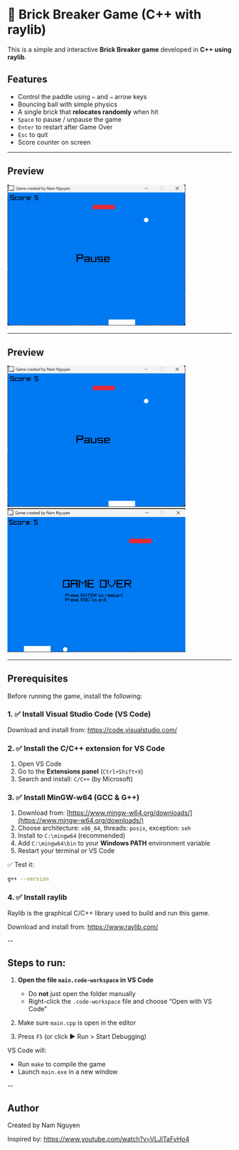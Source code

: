 # 🧱 Brick Breaker Game (C++ with raylib)

This is a simple and interactive **Brick Breaker game** developed in **C++ using raylib**.

## Features

- Control the paddle using `←` and `→` arrow keys
- Bouncing ball with simple physics
- A single brick that **relocates randomly** when hit
- `Space` to pause / unpause the game
- `Enter` to restart after Game Over
- `Esc` to quit
- Score counter on screen
---

## Preview

<p align="left">
  <img src="brick.png" alt="Brick Game" width="400"/>
</p>


---

## Preview

<p align="left">
  <img src="brick.png" alt="Brick Game" width="400"/>
  <img src="game_over.png" alt="Game Over" width="400"/>
</p>

---

## Prerequisites

Before running the game, install the following:

### 1. ✅ Install **Visual Studio Code (VS Code)**

Download and install from: https://code.visualstudio.com/

### 2. ✅ Install the **C/C++ extension** for VS Code

1. Open VS Code
2. Go to the **Extensions panel** (`Ctrl+Shift+X`)
3. Search and install: `C/C++` (by Microsoft)

### 3. ✅ Install **MinGW-w64** (GCC & G++)

1. Download from: [https://www.mingw-w64.org/downloads/](https://www.mingw-w64.org/downloads/)
2. Choose architecture: `x86_64`, threads: `posix`, exception: `seh`
3. Install to `C:\mingw64` (recommended)
4. Add `C:\mingw64\bin` to your **Windows PATH** environment variable
5. Restart your terminal or VS Code

✅ Test it:
```bash
g++ --version
```
### 4. ✅ Install raylib 

Raylib is the graphical C/C++ library used to build and run this game.

Download and install from: https://www.raylib.com/

-- 

## Steps to run:

1. **Open the file `main.code-workspace` in VS Code**
   - Do **not** just open the folder manually
   - Right-click the `.code-workspace` file and choose “Open with VS Code”

2. Make sure `main.cpp` is open in the editor

3. Press `F5` (or click ▶️ Run > Start Debugging)

VS Code will:
- Run `make` to compile the game
- Launch `main.exe` in a new window

--

## Author
Created by Nam Nguyen

Inspired by: https://www.youtube.com/watch?v=VLJlTaFvHo4
